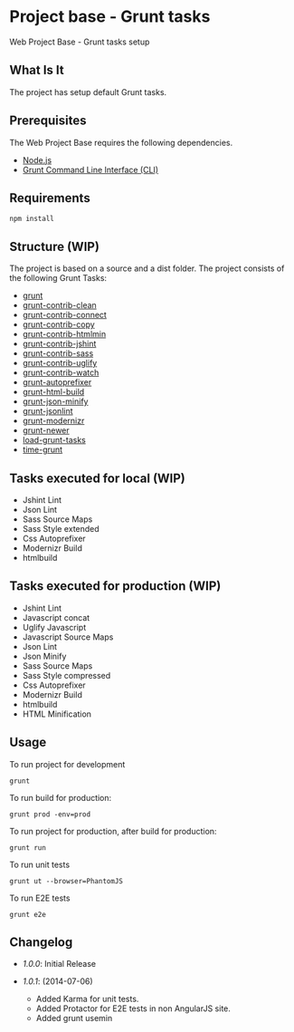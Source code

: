 Project base - Grunt tasks
================

Web Project Base - Grunt tasks setup

What Is It
----------
The project has setup default Grunt tasks.

Prerequisites
-------------
The Web Project Base requires the following dependencies.

* [Node.js](http://nodejs.org/download/)
* [Grunt Command Line Interface (CLI)](https://github.com/gruntjs/grunt-cli)

Requirements
-------------
    npm install

Structure (WIP)
---------
The project is based on a source and a dist folder.
The project consists of the following Grunt Tasks:

* [grunt](https://github.com/gruntjs/grunt)
* [grunt-contrib-clean](https://github.com/gruntjs/grunt-contrib-clean)
* [grunt-contrib-connect](https://github.com/gruntjs/grunt-contrib-connect)
* [grunt-contrib-copy](https://github.com/gruntjs/grunt-contrib-copy)
* [grunt-contrib-htmlmin](https://github.com/poppinlp/grunt-htmlmin)
* [grunt-contrib-jshint](https://github.com/gruntjs/grunt-contrib-jshint)
* [grunt-contrib-sass](https://github.com/gruntjs/grunt-contrib-sass)
* [grunt-contrib-uglify](https://github.com/gruntjs/grunt-contrib-uglify)
* [grunt-contrib-watch](https://github.com/gruntjs/grunt-contrib-watch)
* [grunt-autoprefixer](https://github.com/nDmitry/grunt-autoprefixer)
* [grunt-html-build](https://github.com/spatools/grunt-html-build)
* [grunt-json-minify](https://github.com/werk85/grunt-json-minify)
* [grunt-jsonlint](https://github.com/brandonramirez/grunt-jsonlint)
* [grunt-modernizr](https://github.com/Modernizr/grunt-modernizr)
* [grunt-newer](https://github.com/tschaub/grunt-newer)
* [load-grunt-tasks](https://github.com/sindresorhus/time-grunt)
* [time-grunt](https://github.com/sindresorhus/time-grunt)

Tasks executed for local (WIP)
---------
* Jshint Lint
* Json Lint
* Sass Source Maps
* Sass Style extended
* Css Autoprefixer
* Modernizr Build
* htmlbuild

Tasks executed for production (WIP)
---------
* Jshint Lint
* Javascript concat
* Uglify Javascript
* Javascript Source Maps
* Json Lint
* Json Minify
* Sass Source Maps
* Sass Style compressed
* Css Autoprefixer
* Modernizr Build
* htmlbuild
* HTML Minification

Usage
------------
To run project for development

    grunt

To run build for production:

    grunt prod -env=prod

To run project for production, after build for production:

    grunt run

To run unit tests

    grunt ut --browser=PhantomJS

To run E2E tests

    grunt e2e

Changelog
---------
- *1.0.0*: Initial Release

- *1.0.1*: (2014-07-06)
	* Added Karma for unit tests.
	* Added Protactor for E2E tests in non AngularJS site.
	* Added grunt usemin